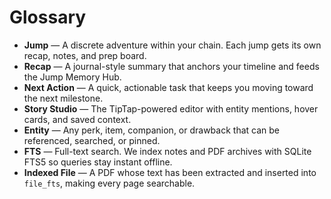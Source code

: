 # Glossary

- **Jump** — A discrete adventure within your chain. Each jump gets its own recap, notes, and prep board.
- **Recap** — A journal-style summary that anchors your timeline and feeds the Jump Memory Hub.
- **Next Action** — A quick, actionable task that keeps you moving toward the next milestone.
- **Story Studio** — The TipTap-powered editor with entity mentions, hover cards, and saved context.
- **Entity** — Any perk, item, companion, or drawback that can be referenced, searched, or pinned.
- **FTS** — Full-text search. We index notes and PDF archives with SQLite FTS5 so queries stay instant offline.
- **Indexed File** — A PDF whose text has been extracted and inserted into `file_fts`, making every page searchable.
